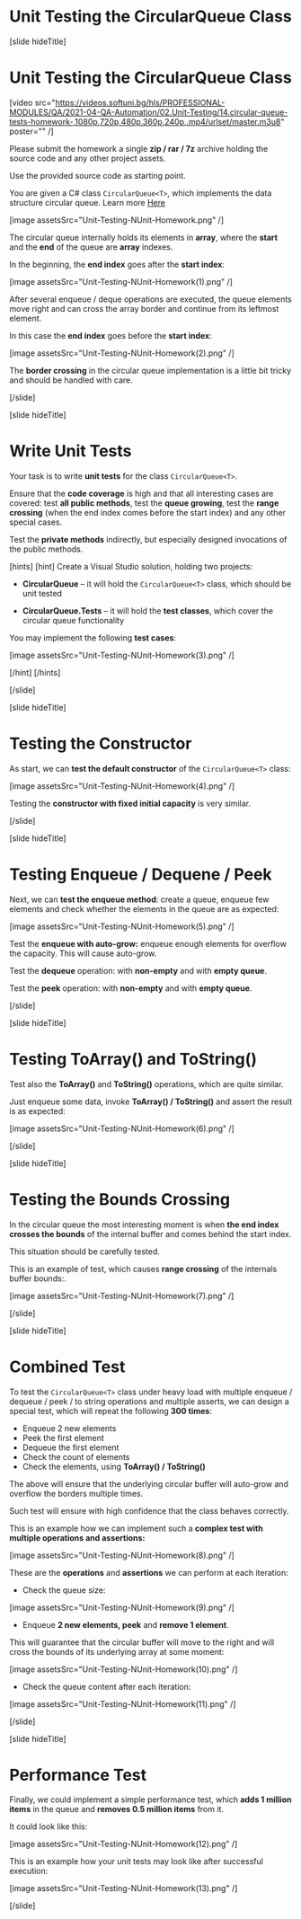 # Unit Testing the CircularQueue Class

[slide hideTitle]

# Unit Testing the CircularQueue Class

[video src="https://videos.softuni.bg/hls/PROFESSIONAL-MODULES/QA/2021-04-QA-Automation/02.Unit-Testing/14.circular-queue-tests-homework-,1080p,720p,480p,360p,240p,.mp4/urlset/master.m3u8" poster="" /]

Please submit the homework a single **zip / rar / 7z** archive holding the source code and any other project assets.

Use the provided source code as starting point.

You are given a C# class `CircularQueue<T>`, which implements the data structure circular queue. Learn more [Here](https://en.wikipedia.org/wiki/Circular_buffer)

[image assetsSrc="Unit-Testing-NUnit-Homework.png" /]

The circular queue internally holds its elements in **array**, where the **start** and the **end** of the queue are **array** indexes. 

In the beginning, the **end index** goes after the **start index**:

[image assetsSrc="Unit-Testing-NUnit-Homework(1).png" /]

After several enqueue / deque operations are executed, the queue elements move right and can cross the array border and continue from its leftmost element. 

In this case the **end index** goes before the **start index**:

[image assetsSrc="Unit-Testing-NUnit-Homework(2).png" /]

The **border crossing** in the circular queue implementation is a little bit tricky and should be handled with care.

[/slide]

[slide hideTitle]

# Write Unit Tests

Your task is to write **unit tests** for the class `CircularQueue<T>`. 

Ensure that the **code coverage** is high and that all interesting cases are covered: test **all public methods**, test the **queue growing**, test the **range crossing** (when the end index comes before the start index) and any other special cases. 

Test the **private methods** indirectly, but especially designed invocations of the public methods.

[hints]
[hint]
Create a Visual Studio solution, holding two projects:

- **CircularQueue** – it will hold the `CircularQueue<T>` class, which should be unit tested

- **CircularQueue.Tests** – it will hold the **test classes**, which cover the circular queue functionality

You may implement the following **test cases**:

[image assetsSrc="Unit-Testing-NUnit-Homework(3).png" /]

[/hint]
[/hints]

[/slide]

[slide hideTitle]

# Testing the Constructor

As start, we can **test the default constructor** of the `CircularQueue<T>` class:

[image assetsSrc="Unit-Testing-NUnit-Homework(4).png" /]

Testing the **constructor with fixed initial capacity** is very similar.

[/slide]

[slide hideTitle]

# Testing Enqueue / Dequene / Peek

Next, we can **test the enqueue method**: create a queue, enqueue few elements and check whether the elements in the queue are as expected:

[image assetsSrc="Unit-Testing-NUnit-Homework(5).png" /]

Test the **enqueue with auto-grow:** enqueue enough elements for overflow the capacity. This will cause auto-grow.

Test the **dequeue** operation: with **non-empty** and with **empty queue**.

Test the **peek** operation: with **non-empty** and with **empty queue**.

[/slide]

[slide hideTitle]

# Testing ToArray() and ToString()

Test also the **ToArray()** and **ToString()** operations, which are quite similar. 

Just enqueue some data, invoke **ToArray() / ToString()** and assert the result is as expected:

[image assetsSrc="Unit-Testing-NUnit-Homework(6).png" /]


[/slide]


[slide hideTitle]

# Testing the Bounds Crossing

In the circular queue the most interesting moment is when **the end index crosses the bounds** of the internal buffer and comes behind the start index. 

This situation should be carefully tested. 

This is an example of test, which causes **range crossing** of the internals buffer bounds:.

[image assetsSrc="Unit-Testing-NUnit-Homework(7).png" /]


[/slide]

[slide hideTitle]

# Combined Test

To test the `CircularQueue<T>` class under heavy load with multiple enqueue / dequeue / peek / to string operations and multiple asserts, we can design a special test, which will repeat the following **300 times**:

- Enqueue 2 new elements
- Peek the first element
- Dequeue the first element
- Check the count of elements
- Check the elements, using **ToArray() / ToString()**

The above will ensure that the underlying circular buffer will auto-grow and overflow the borders multiple times. 

Such test will ensure with high confidence that the class behaves correctly.

This is an example how we can implement such a **complex test with multiple operations and assertions:**

[image assetsSrc="Unit-Testing-NUnit-Homework(8).png" /]

These are the **operations** and **assertions** we can perform at each iteration:

- Check the queue size:

[image assetsSrc="Unit-Testing-NUnit-Homework(9).png" /]

- Enqueue **2 new elements, peek** and **remove 1 element**. 

This will guarantee that the circular buffer will move to the right and will cross the bounds of its underlying array at some moment:

[image assetsSrc="Unit-Testing-NUnit-Homework(10).png" /]

- Check the queue content after each iteration:

[image assetsSrc="Unit-Testing-NUnit-Homework(11).png" /]

[/slide]

[slide hideTitle]

# Performance Test

Finally, we could implement a simple performance test, which **adds 1 million items** in the queue and **removes 0.5 million items** from it. 

It could look like this:

[image assetsSrc="Unit-Testing-NUnit-Homework(12).png" /]

This is an example how your unit tests may look like after successful execution:

[image assetsSrc="Unit-Testing-NUnit-Homework(13).png" /]

[/slide]
